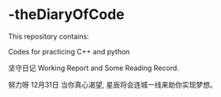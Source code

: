 # -theDiaryOfCode

This repository contains:

Codes for practicing C++ and python

坚守日记 Working Report and Some Reading Record.

努力呀 12月31日
当你真心渴望, 星辰将会连城一线来助你实现梦想。


